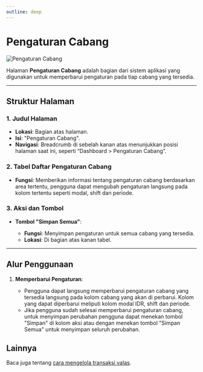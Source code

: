 ```yaml
---
outline: deep
---
```


# Pengaturan Cabang

![Pengaturan Cabang](/pengaturan-cabang.png)

Halaman **Pengaturan Cabang** adalah bagian dari sistem aplikasi yang digunakan untuk memperbarui pengaturan pada tiap cabang yang tersedia.

---

## Struktur Halaman

### 1. **Judul Halaman**

- **Lokasi**: Bagian atas halaman.
- **Isi**: "Pengaturan Cabang".
- **Navigasi**: Breadcrumb di sebelah kanan atas menunjukkan posisi halaman saat ini, seperti “Dashboard > Pengaturan Cabang”.

### 2. **Tabel Daftar Pengaturan Cabang**

- **Fungsi**: Memberikan informasi tentang pengaturan cabang berdasarkan area tertentu, pengguna dapat mengubah pengaturan langsung pada kolom tertentu seperti modal, shift dan periode.

### 3. **Aksi dan Tombol**

- **Tombol "Simpan Semua"**:

  - **Fungsi**: Menyimpan pengaturan untuk semua cabang yang tersedia.
  - **Lokasi**: Di bagian atas kanan tabel.

---

## Alur Penggunaan

1. **Memperbarui Pengaturan**:

   - Pengguna dapat langsung memperbarui pengaturan cabang yang tersedia langsung pada kolom cabang yang akan di perbarui. Kolom yang dapat diperbarui meliputi kolom modal IDR, shift dan periode.
   - Jika pengguna sudah selesai memperbarui pengaturan cabang, untuk menyimpan perubahan pengguna dapat menekan tombol "Simpan" di kolom aksi atau dengan menekan tombol "Simpan Semua" untuk menyimpan seluruh perubahan.

## Lainnya

Baca juga tentang [cara mengelola transaksi valas](/transaksi/daftar-valas).
